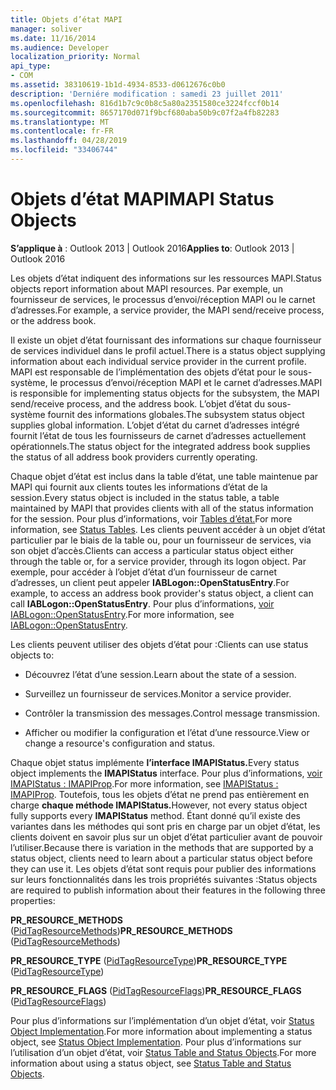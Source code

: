 ```yaml
---
title: Objets d’état MAPI
manager: soliver
ms.date: 11/16/2014
ms.audience: Developer
localization_priority: Normal
api_type:
- COM
ms.assetid: 38310619-1b1d-4934-8533-d0612676c0b0
description: 'Derniére modification : samedi 23 juillet 2011'
ms.openlocfilehash: 816d1b7c9c0b8c5a80a2351580ce3224fccf0b14
ms.sourcegitcommit: 8657170d071f9bcf680aba50b9c07f2a4fb82283
ms.translationtype: MT
ms.contentlocale: fr-FR
ms.lasthandoff: 04/28/2019
ms.locfileid: "33406744"
---
```

# <a name="mapi-status-objects"></a><span data-ttu-id="035e1-103">Objets d’état MAPI</span><span class="sxs-lookup"><span data-stu-id="035e1-103">MAPI Status Objects</span></span>

  
  
<span data-ttu-id="035e1-104">**S’applique à** : Outlook 2013 | Outlook 2016</span><span class="sxs-lookup"><span data-stu-id="035e1-104">**Applies to**: Outlook 2013 | Outlook 2016</span></span> 
  
<span data-ttu-id="035e1-105">Les objets d’état indiquent des informations sur les ressources MAPI.</span><span class="sxs-lookup"><span data-stu-id="035e1-105">Status objects report information about MAPI resources.</span></span> <span data-ttu-id="035e1-106">Par exemple, un fournisseur de services, le processus d’envoi/réception MAPI ou le carnet d’adresses.</span><span class="sxs-lookup"><span data-stu-id="035e1-106">For example, a service provider, the MAPI send/receive process, or the address book.</span></span>
  
<span data-ttu-id="035e1-107">Il existe un objet d’état fournissant des informations sur chaque fournisseur de services individuel dans le profil actuel.</span><span class="sxs-lookup"><span data-stu-id="035e1-107">There is a status object supplying information about each individual service provider in the current profile.</span></span> <span data-ttu-id="035e1-108">MAPI est responsable de l’implémentation des objets d’état pour le sous-système, le processus d’envoi/réception MAPI et le carnet d’adresses.</span><span class="sxs-lookup"><span data-stu-id="035e1-108">MAPI is responsible for implementing status objects for the subsystem, the MAPI send/receive process, and the address book.</span></span> <span data-ttu-id="035e1-109">L’objet d’état du sous-système fournit des informations globales.</span><span class="sxs-lookup"><span data-stu-id="035e1-109">The subsystem status object supplies global information.</span></span> <span data-ttu-id="035e1-110">L’objet d’état du carnet d’adresses intégré fournit l’état de tous les fournisseurs de carnet d’adresses actuellement opérationnels.</span><span class="sxs-lookup"><span data-stu-id="035e1-110">The status object for the integrated address book supplies the status of all address book providers currently operating.</span></span>
  
<span data-ttu-id="035e1-111">Chaque objet d’état est inclus dans la table d’état, une table maintenue par MAPI qui fournit aux clients toutes les informations d’état de la session.</span><span class="sxs-lookup"><span data-stu-id="035e1-111">Every status object is included in the status table, a table maintained by MAPI that provides clients with all of the status information for the session.</span></span> <span data-ttu-id="035e1-112">Pour plus d’informations, voir [Tables d’état.](status-tables.md)</span><span class="sxs-lookup"><span data-stu-id="035e1-112">For more information, see [Status Tables](status-tables.md).</span></span> <span data-ttu-id="035e1-113">Les clients peuvent accéder à un objet d’état particulier par le biais de la table ou, pour un fournisseur de services, via son objet d’accès.</span><span class="sxs-lookup"><span data-stu-id="035e1-113">Clients can access a particular status object either through the table or, for a service provider, through its logon object.</span></span> <span data-ttu-id="035e1-114">Par exemple, pour accéder à l’objet d’état d’un fournisseur de carnet d’adresses, un client peut appeler **IABLogon::OpenStatusEntry**.</span><span class="sxs-lookup"><span data-stu-id="035e1-114">For example, to access an address book provider's status object, a client can call **IABLogon::OpenStatusEntry**.</span></span> <span data-ttu-id="035e1-115">Pour plus d’informations, [voir IABLogon::OpenStatusEntry](iablogon-openstatusentry.md).</span><span class="sxs-lookup"><span data-stu-id="035e1-115">For more information, see [IABLogon::OpenStatusEntry](iablogon-openstatusentry.md).</span></span>
  
<span data-ttu-id="035e1-116">Les clients peuvent utiliser des objets d’état pour :</span><span class="sxs-lookup"><span data-stu-id="035e1-116">Clients can use status objects to:</span></span>
  
- <span data-ttu-id="035e1-117">Découvrez l’état d’une session.</span><span class="sxs-lookup"><span data-stu-id="035e1-117">Learn about the state of a session.</span></span>
    
- <span data-ttu-id="035e1-118">Surveillez un fournisseur de services.</span><span class="sxs-lookup"><span data-stu-id="035e1-118">Monitor a service provider.</span></span>
    
- <span data-ttu-id="035e1-119">Contrôler la transmission des messages.</span><span class="sxs-lookup"><span data-stu-id="035e1-119">Control message transmission.</span></span>
    
- <span data-ttu-id="035e1-120">Afficher ou modifier la configuration et l’état d’une ressource.</span><span class="sxs-lookup"><span data-stu-id="035e1-120">View or change a resource's configuration and status.</span></span>
    
<span data-ttu-id="035e1-121">Chaque objet status implémente **l’interface IMAPIStatus.**</span><span class="sxs-lookup"><span data-stu-id="035e1-121">Every status object implements the **IMAPIStatus** interface.</span></span> <span data-ttu-id="035e1-122">Pour plus d’informations, [voir IMAPIStatus : IMAPIProp](imapistatusimapiprop.md).</span><span class="sxs-lookup"><span data-stu-id="035e1-122">For more information, see [IMAPIStatus : IMAPIProp](imapistatusimapiprop.md).</span></span> <span data-ttu-id="035e1-123">Toutefois, tous les objets d’état ne prend pas entièrement en charge **chaque méthode IMAPIStatus.**</span><span class="sxs-lookup"><span data-stu-id="035e1-123">However, not every status object fully supports every **IMAPIStatus** method.</span></span> <span data-ttu-id="035e1-124">Étant donné qu’il existe des variantes dans les méthodes qui sont pris en charge par un objet d’état, les clients doivent en savoir plus sur un objet d’état particulier avant de pouvoir l’utiliser.</span><span class="sxs-lookup"><span data-stu-id="035e1-124">Because there is variation in the methods that are supported by a status object, clients need to learn about a particular status object before they can use it.</span></span> <span data-ttu-id="035e1-125">Les objets d’état sont requis pour publier des informations sur leurs fonctionnalités dans les trois propriétés suivantes :</span><span class="sxs-lookup"><span data-stu-id="035e1-125">Status objects are required to publish information about their features in the following three properties:</span></span> 
  
 <span data-ttu-id="035e1-126">**PR_RESOURCE_METHODS** ([PidTagResourceMethods](pidtagresourcemethods-canonical-property.md))</span><span class="sxs-lookup"><span data-stu-id="035e1-126">**PR_RESOURCE_METHODS** ([PidTagResourceMethods](pidtagresourcemethods-canonical-property.md))</span></span> 
  
 <span data-ttu-id="035e1-127">**PR_RESOURCE_TYPE** ([PidTagResourceType](pidtagresourcetype-canonical-property.md))</span><span class="sxs-lookup"><span data-stu-id="035e1-127">**PR_RESOURCE_TYPE** ([PidTagResourceType](pidtagresourcetype-canonical-property.md))</span></span> 
  
 <span data-ttu-id="035e1-128">**PR_RESOURCE_FLAGS** ([PidTagResourceFlags](pidtagresourceflags-canonical-property.md))</span><span class="sxs-lookup"><span data-stu-id="035e1-128">**PR_RESOURCE_FLAGS** ([PidTagResourceFlags](pidtagresourceflags-canonical-property.md))</span></span> 
  
<span data-ttu-id="035e1-129">Pour plus d’informations sur l’implémentation d’un objet d’état, voir [Status Object Implementation](status-object-implementation.md).</span><span class="sxs-lookup"><span data-stu-id="035e1-129">For more information about implementing a status object, see [Status Object Implementation](status-object-implementation.md).</span></span> <span data-ttu-id="035e1-130">Pour plus d’informations sur l’utilisation d’un objet d’état, voir [Status Table and Status Objects](status-table-and-status-objects.md).</span><span class="sxs-lookup"><span data-stu-id="035e1-130">For more information about using a status object, see [Status Table and Status Objects](status-table-and-status-objects.md).</span></span>
  

